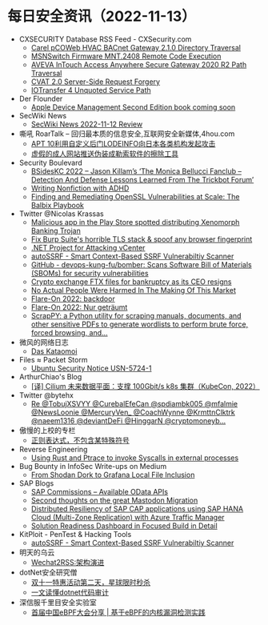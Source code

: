 # 每日安全资讯（2022-11-13）

- CXSECURITY Database RSS Feed - CXSecurity.com
  - [Carel pCOWeb HVAC BACnet Gateway 2.1.0 Directory Traversal](https://cxsecurity.com/issue/WLB-2022110015)
  - [MSNSwitch Firmware MNT.2408 Remote Code Execution](https://cxsecurity.com/issue/WLB-2022110014)
  - [AVEVA InTouch Access Anywhere Secure Gateway 2020 R2 Path Traversal](https://cxsecurity.com/issue/WLB-2022110013)
  - [CVAT 2.0 Server-Side Request Forgery](https://cxsecurity.com/issue/WLB-2022110012)
  - [IOTransfer 4 Unquoted Service Path](https://cxsecurity.com/issue/WLB-2022110011)
- Der Flounder
  - [Apple Device Management Second Edition book coming soon](https://derflounder.wordpress.com/2022/11/12/apple-device-management-second-edition-book-coming-soon/)
- SecWiki News
  - [SecWiki News 2022-11-12 Review](http://www.sec-wiki.com/?2022-11-12)
- 嘶吼 RoarTalk – 回归最本质的信息安全,互联网安全新媒体,4hou.com
  - [APT 10利用自定义后门LODEINFO向日本各类机构发起攻击](https://www.4hou.com/posts/2JPW)
  - [虚假的成人网站推送伪装成勒索软件的擦除工具](https://www.4hou.com/posts/17Po)
- Security Boulevard
  - [BSidesKC 2022 – Jason Killam’s ‘The Monica Bellucci Fanclub – Detection And Defense Lessons Learned From The Trickbot Forum’](https://securityboulevard.com/2022/11/bsideskc-2022-jason-killams-the-monica-bellucci-fanclub-detection-and-defense-lessons-learned-from-the-trickbot-forum/)
  - [Writing Nonfiction with ADHD](https://securityboulevard.com/2022/11/writing-nonfiction-with-adhd/)
  - [Finding and Remediating OpenSSL Vulnerabilities at Scale: The Balbix Playbook](https://securityboulevard.com/2022/11/finding-and-remediating-openssl-vulnerabilities-at-scale-the-balbix-playbook/)
- Twitter @Nicolas Krassas
  - [Malicious app in the Play Store spotted distributing Xenomorph Banking Trojan](https://twitter.com/Dinosn/status/1591447745839390720)
  - [Fix Burp Suite's horrible TLS stack & spoof any browser fingerprint](https://twitter.com/Dinosn/status/1591428820120309764)
  - [.NET Project for Attacking vCenter](https://twitter.com/Dinosn/status/1591428541291565056)
  - [autoSSRF - Smart Context-Based SSRF Vulnerabiltiy Scanner](https://twitter.com/Dinosn/status/1591424172240113665)
  - [GitHub - devops-kung-fu/bomber: Scans Software Bill of Materials (SBOMs) for security vulnerabilities](https://twitter.com/Dinosn/status/1591393066618945536)
  - [Crypto exchange FTX files for bankruptcy as its CEO resigns](https://twitter.com/Dinosn/status/1591353649401368576)
  - [No Actual People Were Harmed In The Making Of This Market](https://twitter.com/Dinosn/status/1591306380736049153)
  - [Flare-On 2022: backdoor](https://twitter.com/Dinosn/status/1591306290898567169)
  - [Flare-On 2022: Nur geträumt](https://twitter.com/Dinosn/status/1591305101310033921)
  - [ScrapPY: a Python utility for scraping manuals, documents, and other sensitive PDFs to generate wordlists to perform brute force, forced browsing, and...](https://twitter.com/Dinosn/status/1591304713466966017)
- 微风的网络日志
  - [Das Kataomoi](http://leybreeze.com/blog/?p=219861)
- Files ≈ Packet Storm
  - [Ubuntu Security Notice USN-5724-1](https://packetstormsecurity.com/files/169822/USN-5724-1.txt)
- ArthurChiao's Blog
  - [[译] Cilium 未来数据平面：支撑 100Gbit/s k8s 集群（KubeCon, 2022）](https://arthurchiao.github.io/blog/cilium-tomorrow-networking-data-plane-zh/)
- Twitter @bytehx
  - [Re @TobujXSVYY @CurebalEfeCan @spdiambk005 @mfalmie @NewsLoonie @MercuryVen_ @CoachWynne @KrmttnClktrk @naeem1316 @deviantDeFi @HinggarN @cryptomoneyb...](https://twitter.com/bytehx343/status/1591318873454047232)
- 傲慢的上校的专栏
  - [正则表达式，不包含某特殊符号](https://blog.csdn.net/aomandeshangxiao/article/details/127817135)
- Reverse Engineering
  - [Using Rust and Ptrace to invoke Syscalls in external processes](https://www.reddit.com/r/ReverseEngineering/comments/yt95yi/using_rust_and_ptrace_to_invoke_syscalls_in/)
- Bug Bounty in InfoSec Write-ups on Medium
  - [From Shodan Dork to Grafana Local File Inclusion](https://infosecwriteups.com/from-shodan-dork-to-grafana-local-file-inclusion-e77dc4cfc264?source=rss----7b722bfd1b8d--bug_bounty)
- SAP Blogs
  - [SAP Commissions – Available OData APIs](https://blogs.sap.com/2022/11/12/sap-commissions-available-odata-apis/)
  - [Second thoughts on the great Mastodon Migration](https://blogs.sap.com/2022/11/12/second-thoughts-on-the-great-mastodon-migration/)
  - [Distributed Resiliency of SAP CAP applications using SAP HANA Cloud (Multi-Zone Replication) with Azure Traffic Manager](https://blogs.sap.com/2022/11/12/distributed-resiliency-of-sap-cap-applications-using-sap-hana-cloud-multi-zone-replication-with-azure-traffic-manager/)
  - [Solution Readiness Dashboard in Focused Build in Detail](https://blogs.sap.com/2022/11/12/solution-readiness-dashboard-in-focused-build-in-detail/)
- KitPloit - PenTest & Hacking Tools
  - [autoSSRF - Smart Context-Based SSRF Vulnerabiltiy Scanner](http://www.kitploit.com/2022/11/autossrf-smart-context-based-ssrf.html)
- 明天的乌云
  - [Wechat2RSS:架构演进](https://blog.xlab.app/p/a207c8e3/)
- dotNet安全研究僧
  - [双十一特惠活动第二天，星球限时秒杀](https://mp.weixin.qq.com/s?__biz=MzUyOTc3NTQ5MA==&mid=2247487044&idx=1&sn=8ebe3bdc181565394be9b334a77bc33a&chksm=fa5aa0a9cd2d29bf67473c2ef31d9ecf6774162eba9e905ba10358e0c25a5738263195b3d2d3&scene=58&subscene=0#rd)
  - [一文读懂dotnet代码审计](https://mp.weixin.qq.com/s?__biz=MzUyOTc3NTQ5MA==&mid=2247487044&idx=2&sn=3dcadf153cbeec499206332bae7c8b83&chksm=fa5aa0a9cd2d29bfbb3b8e97217c431e21c877d77d14fabe72ae81a44d345f8b30cc39563d49&scene=58&subscene=0#rd)
- 深信服千里目安全实验室
  - [首届中国eBPF大会分享 | 基于eBPF的内核漏洞检测实践](https://mp.weixin.qq.com/s?__biz=Mzg2NjgzNjA5NQ==&mid=2247515489&idx=1&sn=f208a84999443e30c783de0d35733506&chksm=ce463671f931bf67dcdaf64f5af9e851edb97bc1cbe69b54752d58eb8cd56f2e44a9343b0e17&scene=58&subscene=0#rd)
